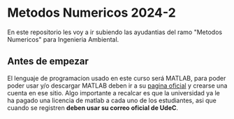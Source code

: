 
# Metodos Numericos 2024-2

En este repositorio les voy a ir subiendo las ayudantias del ramo "Metodos Numericos" para Ingenieria Ambiental.


## Antes de empezar

El lenguaje de programacion usado en este curso será MATLAB, para poder poder usar y/o descargar MATLAB deben ir a su [pagina oficial](https://www.mathworks.com/products/matlab.html) y crearse una cuenta en ese sitio. Algo importante a recalcar es que la universidad ya le ha pagado una licencia de matlab a cada uno de los estudiantes, asi que cuando se registren **deben usar su correo oficial de UdeC**. 


